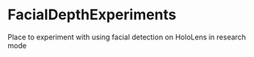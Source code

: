 # FacialDepthExperiments
Place to experiment with using facial detection on HoloLens in research mode
